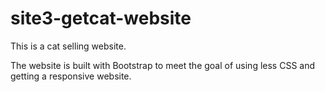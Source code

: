 # site3-getcat-website
This is a cat selling website.

The website is built with Bootstrap to meet the goal of using less CSS and getting a responsive website.
